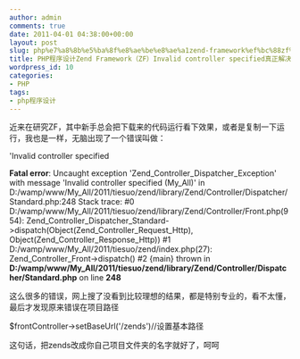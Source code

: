 ```yaml
---
author: admin
comments: true
date: 2011-04-01 04:38:00+00:00
layout: post
slug: php%e7%a8%8b%e5%ba%8f%e8%ae%be%e8%ae%a1zend-framework%ef%bc%88zf%ef%bc%89invalid-controller-specified%e7%9c%9f%e6%ad%a3%e8%a7%a3%e5%86%b3%e5%8a%9e%e6%b3%95
title: PHP程序设计Zend Framework（ZF）Invalid controller specified真正解决办法
wordpress_id: 10
categories:
- PHP
tags:
- php程序设计
---
```





近来在研究ZF，其中新手总会把下载来的代码运行看下效果，或者是复制一下运行，我也是一样，无脑出现了一个错误叫做：










'Invalid controller specified 







  
**Fatal error**: Uncaught exception 'Zend_Controller_Dispatcher_Exception' with message 'Invalid controller specified (My_All)' in D:/wamp/www/My_All/2011/tiesuo/zend/library/Zend/Controller/Dispatcher/Standard.php:248 Stack trace: #0 D:/wamp/www/My_All/2011/tiesuo/zend/library/Zend/Controller/Front.php(954): Zend_Controller_Dispatcher_Standard->dispatch(Object(Zend_Controller_Request_Http), Object(Zend_Controller_Response_Http)) #1 D:/wamp/www/My_All/2011/tiesuo/zend/index.php(27): Zend_Controller_Front->dispatch() #2 {main} thrown in **D:/wamp/www/My_All/2011/tiesuo/zend/library/Zend/Controller/Dispatcher/Standard.php** on line **248**




这么很多的错误，网上搜了没看到比较理想的结果，都是特别专业的，看不太懂，最后才发现原来错误在项目路径




$frontController->setBaseUrl('/zends')//设置基本路径




这句话，把zends改成你自己项目文件夹的名字就好了，呵呵



